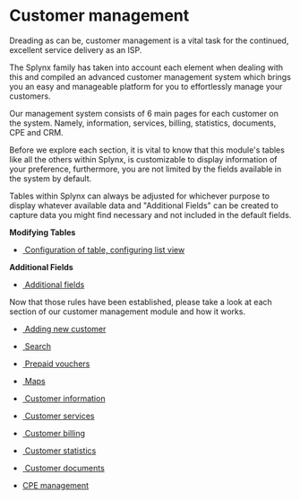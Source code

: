 Customer management
=========

Dreading as can be, customer management is a vital task for the continued, excellent service delivery as an ISP.

The Splynx family has taken into account each element when dealing with this and compiled an advanced customer management system which brings you an easy and manageable platform for you to effortlessly manage your customers.

Our management system consists of 6 main pages for each customer on the system. Namely, information, services, billing, statistics, documents, CPE and CRM.


Before we explore each section, it is vital to know that this module's tables like all the others within Splynx, is customizable to display information of your preference, furthermore, you are not limited by the fields available in the system by default.

Tables within Splynx can always be adjusted for whichever purpose to display whatever available data and "Additional Fields" can be created to capture data you might find necessary and not included in the default fields.

**Modifying Tables**

* [ Configuration of table, configuring list view](customer_management/configuration_of_the_table/configuration_of_the_table.md)

**Additional Fields**

* [ Additional fields](customer_management/custom_additional_fields/custom_additional_fields.md)

Now that those rules have been established, please take a look at each section of our customer management module and how it works.

* [ Adding new customer](customer_management/add_new_customer/add_new_customer.md)

* [ Search](customer_management/search/search.md)

* [ Prepaid vouchers](customer_management/prepaid_vouchers/prepaid_vouchers.md)

* [ Maps](customer_management/maps/maps.md)

* [ Customer information](customer_management/customer_information/customer_information.md)

* [ Customer services](customer_management/customer_services/customer_services.md)

* [ Customer billing](customer_management/customer_billing/customer_billing.md)

* [ Customer statistics](customer_management/customer_statistics/customer_statistics.md)

* [ Customer documents](customer_management/customer_documents/customer_documents.md)

* [CPE management](customer_management/cpe_management/cpe_management.md)

